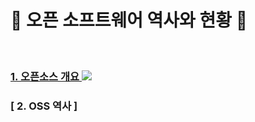 # :palm_tree: 오픈 소프트웨어 역사와 현황 :palm_tree:

<br>

### [ 1. 오픈소스 개요 ](https://github.com/groupFive/5JO-REPOSITORY/blob/main/%EC%98%A4%ED%94%88%20%EC%86%8C%ED%94%84%ED%8A%B8%EC%9B%A8%EC%96%B4%20%EC%97%AD%EC%82%AC%EC%99%80%20%ED%98%84%ED%99%A9/1.%20%EC%98%A4%ED%94%88%EC%86%8C%EC%8A%A4%20%EC%86%8C%ED%94%84%ED%8A%B8%EC%9B%A8%EC%96%B4%20%EA%B0%9C%EC%9A%94.md) <img src="https://img.shields.io/badge/이세진-3DDC84?style=flat-square&logoColor=white"/>

### [ 2. OSS 역사 ] 

